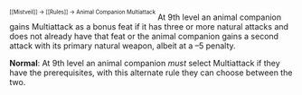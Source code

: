 <sup><sup>[[Mistveil]] → [[Rules]] → Animal Companion Multiattack</sup></sup> 
At 9th level an animal companion gains Multiattack as a bonus feat if it has three or more natural attacks and does not already have that feat or the animal companion gains a second attack with its primary natural weapon, albeit at a –5 penalty.

**Normal**: At 9th level an animal companion *must* select Multiattack if they have the prerequisites, with this alternate rule they can choose between the two.